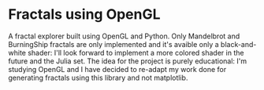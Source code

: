 # Fractals using OpenGL

A fractal explorer built using OpenGL and Python. Only Mandelbrot and BurningShip fractals are only implemented and it's avaible only a black-and-white shader: I'll look forward to implement a more colored shader in the future and the Julia set. 
The idea for the project is purely educational: I'm studying OpenGL and I have decided to re-adapt my work done for generating fractals using this library and not matplotlib. 
